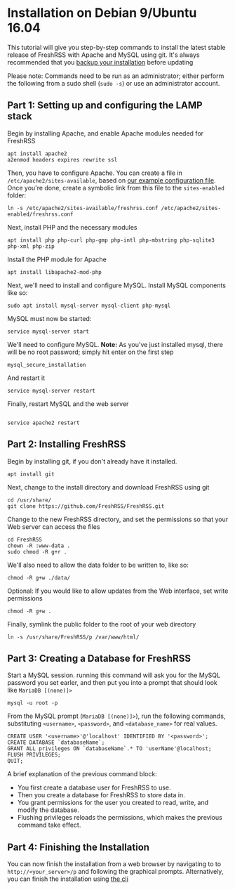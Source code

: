 # Installation on Debian 9/Ubuntu 16.04

This tutorial will give you step-by-step commands to install the latest stable release of FreshRSS with Apache and MySQL using git. It's always recommended that you [backup your installation](05_Backup.md) before updating

Please note: Commands need to be run as an administrator; either perform the following from a sudo shell (`sudo -s`) or use an administrator account.

## Part 1: Setting up and configuring the LAMP stack
Begin by installing Apache, and enable Apache modules needed for FreshRSS
```
apt install apache2
a2enmod headers expires rewrite ssl
```

Then, you have to configure Apache. You can create a file in `/etc/apache2/sites-available`, based on [our example configuration file](10_ServerConfig.md). Once you're done, create a symbolic link from this file to the `sites-enabled` folder:

```
ln -s /etc/apache2/sites-available/freshrss.conf /etc/apache2/sites-enabled/freshrss.conf
```

Next, install PHP and the necessary modules
```
apt install php php-curl php-gmp php-intl php-mbstring php-sqlite3 php-xml php-zip
```

Install the PHP module for Apache
```
apt install libapache2-mod-php
```

Next, we'll need to install and configure MySQL. Install MySQL components like so:
```
sudo apt install mysql-server mysql-client php-mysql
```

MySQL must now be started:
```
service mysql-server start
```

We'll need to configure MySQL.
**Note:** As you've just installed mysql, there will be no root password; simply hit enter on the first step
```
mysql_secure_installation
```

And restart it
```
service mysql-server restart
```

Finally, restart MySQL and the web server
```

service apache2 restart
```

## Part 2: Installing FreshRSS

Begin by installing git, if you don't already have it installed.
```
apt install git
```

Next, change to the install directory and download FreshRSS using git
```
cd /usr/share/
git clone https://github.com/FreshRSS/FreshRSS.git
```

Change to the new FreshRSS directory, and set the permissions so that your Web server can access the files
```
cd FreshRSS
chown -R :www-data .
sudo chmod -R g+r .
```
We'll also need to allow the data folder to be written to, like so:
```
chmod -R g+w ./data/
```

Optional: If you would like to allow updates from the Web interface, set write permissions
```
chmod -R g+w .
```

Finally, symlink the public folder to the root of your web directory
```
ln -s /usr/share/FreshRSS/p /var/www/html/
```

## Part 3: Creating a Database for FreshRSS

Start a MySQL session. running this command will ask you for the MySQL password you set earler, and then put you into a prompt that should look like `MariaDB [(none)]>`
```
mysql -u root -p
```

From the MySQL prompt (`MariaDB [(none)]>`), run the following commands, substituting `<username>`, `<password>`, and `<database_name>` for real values.
```
CREATE USER '<username>'@'localhost' IDENTIFIED BY '<password>';
CREATE DATABASE `databaseName`;
GRANT ALL privileges ON `databaseName`.* TO 'userName'@localhost;
FLUSH PRIVILEGES;
QUIT;
```

A brief explanation of the previous command block:
* You first create a database user for FreshRSS to use.
* Then you create a database for FreshRSS to store data in.
* You grant permissions for the user you created to read, write, and modify the database.
* Flushing privileges reloads the permissions, which makes the previous command take effect.

## Part 4: Finishing the Installation

You can now finish the installation from a web browser by navigating to to `http://<your_server>/p` and following the graphical prompts.
Alternatively, you can finish the installation using [the cli](https://github.com/FreshRSS/FreshRSS/tree/master/cli)
